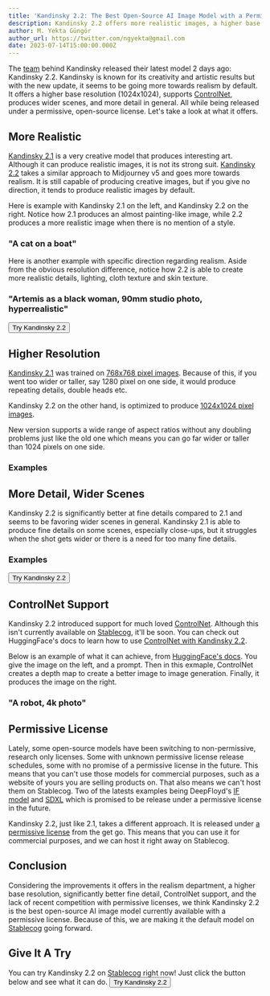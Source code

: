 ```yaml
---
title: 'Kandinsky 2.2: The Best Open-Source AI Image Model with a Permissive License'
description: Kandinsky 2.2 offers more realistic images, a higher base resolution (1024x1024), supports ControlNet, produces more detail, and wider scenes.
author: M. Yekta Güngör
author_url: https://twitter.com/ngyekta@gmail.com
date: 2023-07-14T15:00:00.000Z
---
```


<script>
  import Button from '$lib/components/buttons/Button.svelte';
  import DocImage from '$lib/components/docs/DocImage.svelte';
</script>

The [team](https://github.com/ai-forever/Kandinsky-2#authors) behind Kandinsky released their latest model 2 days ago: Kandinsky 2.2. Kandinsky is known for its creativity and artistic results but with the new update, it seems to be going more towards realism by default. It offers a higher base resolution (1024x1024), supports [ControlNet](https://github.com/lllyasviel/ControlNet), produces wider scenes, and more detail in general. All while being released under a permissive, open-source license. Let's take a look at what it offers.

## More Realistic

[Kandinsky 2.1](https://stablecog.com/blog/kandinsky-v2-1-open-source-midjourney-alternative) is a very creative model that produces interesting art. Although it can produce realistic images, it is not its strong suit. [Kandinsky 2.2](https://github.com/ai-forever/Kandinsky-2) takes a similar approach to Midjourney v5 and goes more towards realism. It is still capable of producing creative images, but if you give no direction, it tends to produce realistic images by default.

Here is example with Kandinsky 2.1 on the left, and Kandinsky 2.2 on the right. Notice how 2.1 produces an almost painting-like image, while 2.2 produces a more realistic image when there is no mention of a style.

### "A cat on a boat"

<DocImage src="https://ba.stablecog.com/blog/a-cat-on-a-boat-kandinsky-2-1-vs-2-2.jpg" width="1664 " height="1248" alt="Kandinsky 2.1 vs 2.2: A cat on a boat" />

Here is another example with specific direction regarding realism. Aside from the obvious resolution difference, notice how 2.2 is able to create more realistic details, lighting, cloth texture and skin texture.

### "Artemis as a black woman, 90mm studio photo, hyperrealistic"

<DocImage src="https://ba.stablecog.com/blog/artemis-as-a-black-woman-kandinsky-2-1-vs-2-2.jpg" width="1664 " height="1248" alt="Kandinsky 2.1 vs 2.2: Artemis as a black woman, 90mm studio photo, hyperrealistic" />

<Button class='w-full mt-2 mb-2' href="https://stablecog.com/generate?mi=9fa49c00-109d-430f-9ddd-449f02e2c71a" target="_blank">
  Try Kandinsky 2.2
</Button>

## Higher Resolution

[Kandinsky 2.1](https://stablecog.com/blog/kandinsky-v2-1-open-source-midjourney-alternative) was trained on [768x768 pixel images](<(https://habr.com/ru/companies/sberbank/articles/747446/)>). Because of this, if you went too wider or taller, say 1280 pixel on one side, it would produce repeating details, double heads etc.

Kandinsky 2.2 on the other hand, is optimized to produce [1024x1024 pixel images](https://habr.com/ru/companies/sberbank/articles/747446/).

New version supports a wide range of aspect ratios without any doubling problems just like the old one which means you can go far wider or taller than 1024 pixels on one side.

### Examples

<DocImage src="https://ba.stablecog.com/blog/kandinsky-2-2-higher-resolution-v3.jpg" width="4096  " height="7428" alt="Kandinsky 2.2 High Resolution Examples" />

## More Detail, Wider Scenes

Kandinsky 2.2 is significantly better at fine details compared to 2.1 and seems to be favoring wider scenes in general. Kandinsky 2.1 is able to produce fine details on some scenes, especially close-ups, but it struggles when the shot gets wider or there is a need for too many fine details.

### Examples

<DocImage src="https://ba.stablecog.com/blog/kandinsky-2-2-wider-and-detailed-v3.jpg" width="4096  " height="5120" alt="Kandinsky 2.2 Wide & Detailed Examples" />

<Button class='w-full mt-2 mb-2' href="https://stablecog.com/generate?mi=9fa49c00-109d-430f-9ddd-449f02e2c71a" target="_blank">
  Try Kandinsky 2.2
</Button>

## ControlNet Support

Kandinsky 2.2 introduced support for much loved [ControlNet](https://github.com/lllyasviel/ControlNet). Although this isn't currently available on [Stablecog](https://stablecog.com/), it'll be soon. You can check out HuggingFace's docs to learn how to use [ControlNet with Kandinsky 2.2](https://huggingface.co/docs/diffusers/main/en/api/pipelines/kandinsky#imagetoimage-generation-with-controlnet-conditioning).

Below is an example of what it can achieve, from [HuggingFace's docs](https://huggingface.co/docs/diffusers/main/en/api/pipelines/kandinsky#imagetoimage-generation-with-controlnet-conditioning). You give the image on the left, and a prompt. Then in this exmaple, ControlNet creates a depth map to create a better image to image generation. Finally, it produces the image on the right.

### "A robot, 4k photo"

<DocImage src="https://ba.stablecog.com/blog/kandinsky-2-2-controlnet-huggingface-v2.jpg" width="1536 " height="768" alt="Kandinsky 2.2 with ControlNet from HuggingFace's example." />

## Permissive License

Lately, some open-source models have been switching to non-permissive, research only licenses. Some with unknown permissive license release schedules, some with no promise of a permissive license in the future. This means that you can't use those models for commercial purposes, such as a website of yours you are selling products on. That also means we can't host them on Stablecog. Two of the latests examples being DeepFloyd's [IF model](https://github.com/deep-floyd/IF/blob/develop/LICENSE-MODEL) and [SDXL](https://stability.ai/blog/sdxl-09-stable-diffusion) which is promised to be release under a permissive license in the future.

Kandinsky 2.2, just like 2.1, takes a different approach. It is released under [a permissive license](https://github.com/ai-forever/Kandinsky-2/blob/main/license) from the get go. This means that you can use it for commercial purposes, and we can host it right away on Stablecog.

<DocImage href="https://github.com/ai-forever/Kandinsky-2/blob/main/license" src="https://ba.stablecog.com/blog/kandinsky-2-2-license.png" width="2624  " height="1718" alt="Kandinsky 2.2 License" />

## Conclusion

Considering the improvements it offers in the realism department, a higher base resolution, significantly better fine detail, ControlNet support, and the lack of recent competition with permissive licenses, we think Kandinsky 2.2 is the best open-source AI image model currently available with a permissive license. Because of this, we are making it the default model on [Stablecog](https://stablecog.com/) going forward.

## Give It A Try

You can try Kandinsky 2.2 on [Stablecog](https://stablecog.com/) right now! Just click the button below and see what it can do.
<Button class='mt-4' href="https://stablecog.com/generate?mi=9fa49c00-109d-430f-9ddd-449f02e2c71a" target="_blank">
Try Kandinsky 2.2
</Button>
